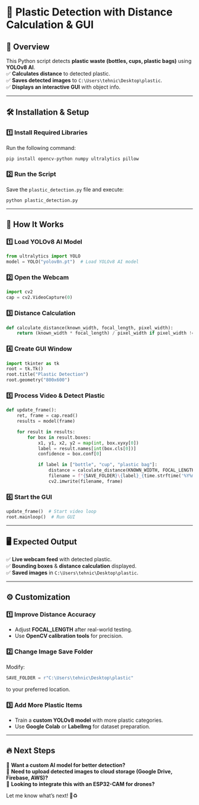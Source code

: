 # 🚀 Plastic Detection with Distance Calculation & GUI  

## 📖 Overview  
This Python script detects **plastic waste (bottles, cups, plastic bags)** using **YOLOv8 AI**.  
✅ **Calculates distance** to detected plastic.  
✅ **Saves detected images** to `C:\Users\tehnic\Desktop\plastic`.  
✅ **Displays an interactive GUI** with object info.  

---

## 🛠 Installation & Setup  
### **1️⃣ Install Required Libraries**  
Run the following command:  
```bash
pip install opencv-python numpy ultralytics pillow
```

### **2️⃣ Run the Script**  
Save the `plastic_detection.py` file and execute:  
```bash
python plastic_detection.py
```

---

## 📌 How It Works  
### **1️⃣ Load YOLOv8 AI Model**
```python
from ultralytics import YOLO
model = YOLO("yolov8n.pt")  # Load YOLOv8 AI model
```

### **2️⃣ Open the Webcam**
```python
import cv2
cap = cv2.VideoCapture(0)
```

### **3️⃣ Distance Calculation**
```python
def calculate_distance(known_width, focal_length, pixel_width):
    return (known_width * focal_length) / pixel_width if pixel_width != 0 else None
```

### **4️⃣ Create GUI Window**
```python
import tkinter as tk
root = tk.Tk()
root.title("Plastic Detection")
root.geometry("800x600")
```

### **5️⃣ Process Video & Detect Plastic**
```python
def update_frame():
    ret, frame = cap.read()
    results = model(frame)

    for result in results:
        for box in result.boxes:
            x1, y1, x2, y2 = map(int, box.xyxy[0])
            label = result.names[int(box.cls[0])]
            confidence = box.conf[0]

            if label in ["bottle", "cup", "plastic bag"]:
                distance = calculate_distance(KNOWN_WIDTH, FOCAL_LENGTH, x2 - x1)
                filename = f"{SAVE_FOLDER}\{label}_{time.strftime('%Y%m%d-%H%M%S')}.jpg"
                cv2.imwrite(filename, frame)
```

### **6️⃣ Start the GUI**
```python
update_frame()  # Start video loop
root.mainloop()  # Run GUI
```

---

## 🖥 Expected Output  
✅ **Live webcam feed** with detected plastic.  
✅ **Bounding boxes** & **distance calculation** displayed.  
✅ **Saved images** in `C:\Users\tehnic\Desktop\plastic`.  

---

## ⚙️ Customization  
### **1️⃣ Improve Distance Accuracy**
- Adjust **FOCAL_LENGTH** after real-world testing.  
- Use **OpenCV calibration tools** for precision.  

### **2️⃣ Change Image Save Folder**
Modify:
```python
SAVE_FOLDER = r"C:\Users\tehnic\Desktop\plastic"
```
to your preferred location.  

### **3️⃣ Add More Plastic Items**
- Train a **custom YOLOv8 model** with more plastic categories.  
- Use **Google Colab** or **LabelImg** for dataset preparation.  

---

## 🔥 Next Steps  
🔹 **Want a custom AI model for better detection?**  
🔹 **Need to upload detected images to cloud storage (Google Drive, Firebase, AWS)?**  
🔹 **Looking to integrate this with an ESP32-CAM for drones?**  

Let me know what’s next! 🚀♻️  
